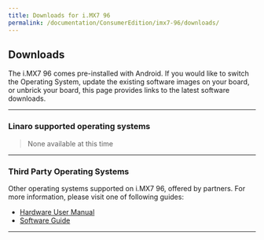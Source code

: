 ```yaml
---
title: Downloads for i.MX7 96
permalink: /documentation/ConsumerEdition/imx7-96/downloads/
---
```

## Downloads

The i.MX7 96 comes pre-installed with Android. If you would like to switch the Operating System, update the existing software images on your board, or unbrick your board, this page provides links to the latest software downloads.

***

### Linaro supported operating systems

> None available at this time

***

### Third Party Operating Systems

Other operating systems supported on i.MX7 96, offered by partners. For more information, please visit one of following guides:

- [Hardware User Manual](https://github.com/96boards/documentation/blob/master/ConsumerEdition/imx7-96/hardware-docs/files/iMX7-user-guide.pdf)
- [Software Guide](https://github.com/96boards/documentation/blob/master/ConsumerEdition/imx7-96/guides/files/iMX7-96-software-guide.pdf)

***
